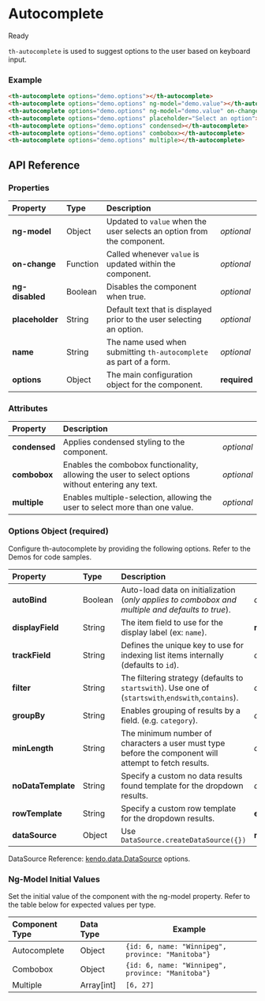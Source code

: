 # Autocomplete

<span class="badge green">Ready</span>

`th-autocomplete` is used to suggest options to the user based on keyboard input.

### Example

```html
<th-autocomplete options="demo.options"></th-autocomplete>
<th-autocomplete options="demo.options" ng-model="demo.value"></th-autocomplete>
<th-autocomplete options="demo.options" ng-model="demo.value" on-change="demo.onChange"></th-autocomplete>
<th-autocomplete options="demo.options" placeholder="Select an option"></th-autocomplete>
<th-autocomplete options="demo.options" condensed></th-autocomplete>
<th-autocomplete options="demo.options" combobox></th-autocomplete>
<th-autocomplete options="demo.options" multiple></th-autocomplete>
```

## API Reference

### Properties
| Property         | Type        | Description   |   |
|:-------------    |:-------     | :-------------|---|
| **ng-model**     | Object      | Updated to `value` when the user selects an option from the component. | *optional* |
| **on-change**    | Function    | Called whenever `value` is updated within the component. | *optional* |
| **ng-disabled**  | Boolean     | Disables the component when true. | *optional* |
| **placeholder**  | String      | Default text that is displayed prior to the user selecting an option. | *optional* |
| **name**         | String      | The name used when submitting `th-autocomplete` as part of a form. | *optional* |
| **options**      | Object      | The main configuration object for the component. | **required** |

### Attributes
| Property         | Description   |   |
|:-------------    | :-------------|---|
| **condensed**    | Applies condensed styling to the component. | *optional* |
| **combobox**     | Enables the combobox functionality, allowing the user to select options without entering any text. | *optional* |
| **multiple**     | Enables multiple-selection, allowing the user to select more than one value. | *optional* |

### Options Object (**required**)
Configure th-autocomplete by providing the following options. Refer to the Demos for code samples.

| Property            | Type      | Description   |   |
|:-------------       |:-------   | :-------------|---|
| **autoBind**        | Boolean   | Auto-load data on initialization (*only applies to combobox and multiple and defaults to true*). | *optional* |
| **displayField**    | String    | The item field to use for the display label (ex: `name`). | **required** |
| **trackField**      | String    | Defines the unique key to use for indexing list items internally (defaults to `id`). | *optional* |
| **filter**          | String    | The filtering strategy (defaults to `startswith`). Use one of (`startswith`,`endswith`,`contains`). | *optional* |
| **groupBy**         | String    | Enables grouping of results by a field. (e.g. `category`). | *optional* |
| **minLength**       | String    | The minimum number of characters a user must type before the component will attempt to fetch results. | *optional* |
| **noDataTemplate**  | String    | Specify a custom no data results found template for the dropdown results. | *optional* |
| **rowTemplate**     | String    | Specify a custom row template for the dropdown results. | **experimental** |
| **dataSource**      | Object    | Use ```DataSource.createDataSource({})``` | **required** |

DataSource Reference: [kendo.data.DataSource](http://docs.telerik.com/kendo-ui/api/javascript/data/datasource) options.

### Ng-Model Initial Values
Set the initial value of the component with the ng-model property. Refer to the table below for expected values per type.

| Component Type  | Data Type   | Example  |
|:-------------   | :---------  |----------|
| Autocomplete    | Object      | `{id: 6, name: "Winnipeg", province: "Manitoba"}` |
| Combobox        | Object      | `{id: 6, name: "Winnipeg", province: "Manitoba"}` |
| Multiple        | Array[int]  | `[6, 27]` |
